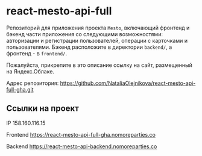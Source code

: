 

# react-mesto-api-full
Репозиторий для приложения проекта `Mesto`, включающий фронтенд и бэкенд части приложения со следующими возможностями: авторизации и регистрации пользователей, операции с карточками и пользователями. Бэкенд расположите в директории `backend/`, а фронтенд - в `frontend/`. 
  
Пожалуйста, прикрепите в это описание ссылку на сайт, размещенный на Яндекс.Облаке.

Адрес репозитория: https://github.com/NataliaOlejnikova/react-mesto-api-full-gha.git

## Ссылки на проект

IP 158.160.116.15

Frontend https://react-mesto-api-full-gha.nomoreparties.co

Backend https://react-mesto-api-backend.nomoreparties.co
